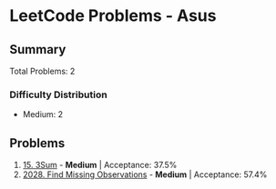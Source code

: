 # LeetCode Problems - Asus

## Summary
Total Problems: 2

### Difficulty Distribution

- Medium: 2

## Problems

1. [15. 3Sum](https://leetcode.com/problems/3sum/) - **Medium** | Acceptance: 37.5%
2. [2028. Find Missing Observations](https://leetcode.com/problems/find-missing-observations/) - **Medium** | Acceptance: 57.4%